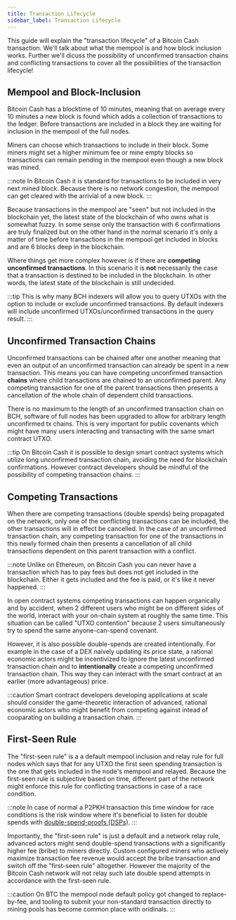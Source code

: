 ```yaml
---
title: Transaction Lifecycle
sidebar_label: Transaction Lifecycle
---
```


This guide will explain the "transaction lifecycle" of a Bitcoin Cash transaction. We'll talk about what the mempool is and how block inclusion works. Further we'll dicuss the possibility of unconfirmed transaction chains and conflicting transactions to cover all the possibilities of the transaction lifecycle!

## Mempool and Block-Inclusion

Bitcoin Cash has a blocktime of 10 minutes, meaning that on average every 10 minutes a new block is found which adds a collection of transactions to the ledger. Before transactions are included in a block they are waiting for inclusion in the mempool of the full nodes.

Miners can choose which transactions to include in their block. Some miners might set a higher minimum fee or mine empty blocks so transactions can remain pending in the mempool even though a new block was mined.

:::note
In Bitcoin Cash it is standard for transactions to be included in very next mined block. Because there is no network congestion, 
the mempool can get cleared with the arrivial of a new block.
:::

Because transactions in the mempool are "seen" but not included in the blockchain yet, the latest state of the blockchain of who owns what is somewhat fuzzy. In some sense only the transaction with 6 confirmations are truly finalized but on the other hand in the normal scenario it's only a matter of time before transactions in the mempool get included in blocks and are 6 blocks deep in the blockchain.

Where things get more complex however is if there are **competing unconfirmed transactions**. In this scenario it is **not** necessarily the case that a transaction is destined to be included in the blockchain. In other words, the latest state of the blockchain is still undecided.

:::tip
This is why many BCH indexers will allow you to query UTXOs with the option to include or exclude unconfirmed transactions. By default indexers will include unconfirmed UTXOs/unconfirmed transactions in the query result.
:::

## Unconfirmed Transaction Chains

Unconfirmed transactions can be chained after one another meaning that even an output of an unconfirmed transaction can already be spent in a new transaction. This means you can have competing unconfirmed transaction **chains** where child transactions are chained to an unconfirmed parent. Any competing transaction for one of the parent transactions then presents a cancellation of the whole chain of dependent child transactions.

There is no maximum to the length of an unconfirmed transaction chain on BCH, software of full nodes has been upgraded to allow for arbitrary length unconfirmed tx chains. This is very important for public covenants which might have many users interacting and transacting with the same smart contract UTXO.

:::tip
On Bitcoin Cash it is possible to design smart contract systems which utilize long unconfirmed transaction chain, avoiding the need for blockchain confirmations. However contract developers should be mindful of the possibility of competing transaction chains.
:::

## Competing Transactions

When there are competing transactions (double spends) being propagated on the network, only one of the conflicting transactions can be included, the other transactions will in effect be cancelled. In the case of an unconfirmed transaction chain, any competing transaction for one of the transactions in this newly formed chain then presents a cancellation of all child transactions dependent on this parent transaction with a conflict.

:::note
Unlike on Ethereum, on Bitcoin Cash you can never have a transaction which has to pay fees but does not get included in the blockchain. Either it gets included and the fee is paid, or it's like it never happened.
:::

In open contract systems competing transactions can happen organically and by accident, when 2 different users who might be on different sides of the world, interact with your on-chain system at roughly the same time. This situation can be called "UTXO contention" because 2 users simultaneously try to spend the same anyone-can-spend covenant.

However, it is also possible double-spends are created intentionally. For example in the case of a DEX naively updating its price state, a rational economic actors might be incentivized to ignore the latest unconfirmed transaction chain and to **intentionally** create a competing unconfirmed transaction chain. This way they can interact with the smart contract at an earlier (more advantageous) price.

:::caution
Smart contract developers developing applications at scale should consider the game-theoretic interaction of advanced, rational economic actors who might benefit from competing against intead of cooparating on building a transaction chain.
:::

## First-Seen Rule

The "first-seen rule" is a a default mempool inclusion and relay rule for full nodes which says that for any UTXO the first seen spending transaction is the one that gets included in the node's mempool and relayed. Because the first-seen rule is subjective based on time, different part of the network might enforce this rule for conflicting transactions in case of a race condition.

:::note
In case of normal a P2PKH transaction this time window for race conditions is the risk window where it's beneficial to listen for double spends with [double-spend-proofs (DSPs)](https://docs.bitcoincashnode.org/doc/dsproof-implementation-notes/).
:::

Importantly, the "first-seen rule" is just a default and a network relay rule, advanced actors might send double-spend transactions with a significantly higher fee (bribe) to miners directly. Custom configured miners who actively maximize transaction fee revenue would accept the bribe transaction and switch off the "first-seen rule" altogether. However the majority of the Bitcoin Cash network will not relay such late double spend attempts in accordance with the first-seen rule.

:::caution
On BTC the mempool node default policy got changed to replace-by-fee, and tooling to submit your non-standard transaction directly to mining pools has become common place with oridinals.
:::

